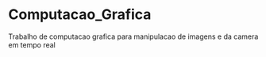 # Computacao_Grafica 
Trabalho de computacao grafica para manipulacao de imagens e da camera em tempo real
